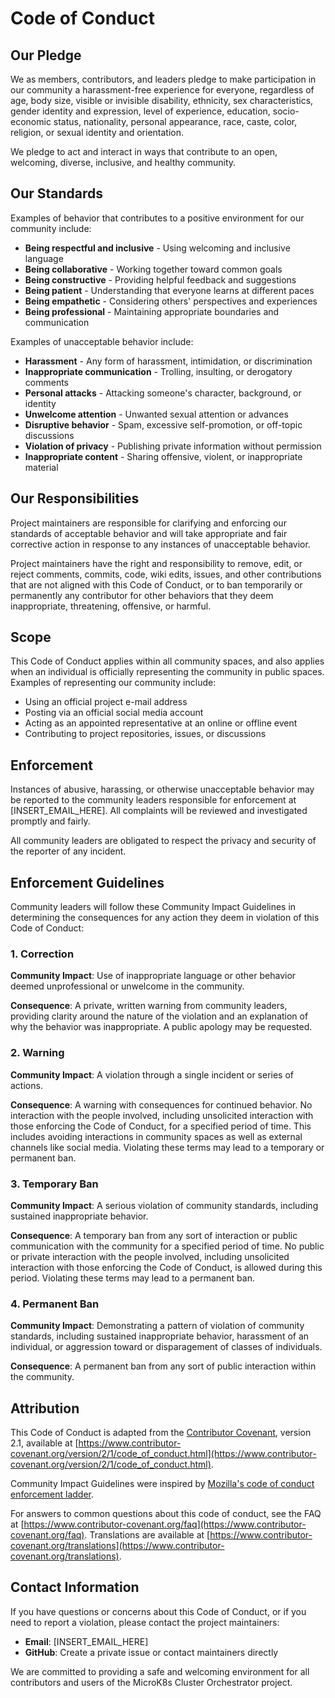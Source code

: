 # Code of Conduct

## Our Pledge

We as members, contributors, and leaders pledge to make participation in our community a harassment-free experience for everyone, regardless of age, body size, visible or invisible disability, ethnicity, sex characteristics, gender identity and expression, level of experience, education, socio-economic status, nationality, personal appearance, race, caste, color, religion, or sexual identity and orientation.

We pledge to act and interact in ways that contribute to an open, welcoming, diverse, inclusive, and healthy community.

## Our Standards

Examples of behavior that contributes to a positive environment for our community include:

* **Being respectful and inclusive** - Using welcoming and inclusive language
* **Being collaborative** - Working together toward common goals
* **Being constructive** - Providing helpful feedback and suggestions
* **Being patient** - Understanding that everyone learns at different paces
* **Being empathetic** - Considering others' perspectives and experiences
* **Being professional** - Maintaining appropriate boundaries and communication

Examples of unacceptable behavior include:

* **Harassment** - Any form of harassment, intimidation, or discrimination
* **Inappropriate communication** - Trolling, insulting, or derogatory comments
* **Personal attacks** - Attacking someone's character, background, or identity
* **Unwelcome attention** - Unwanted sexual attention or advances
* **Disruptive behavior** - Spam, excessive self-promotion, or off-topic discussions
* **Violation of privacy** - Publishing private information without permission
* **Inappropriate content** - Sharing offensive, violent, or inappropriate material

## Our Responsibilities

Project maintainers are responsible for clarifying and enforcing our standards of acceptable behavior and will take appropriate and fair corrective action in response to any instances of unacceptable behavior.

Project maintainers have the right and responsibility to remove, edit, or reject comments, commits, code, wiki edits, issues, and other contributions that are not aligned with this Code of Conduct, or to ban temporarily or permanently any contributor for other behaviors that they deem inappropriate, threatening, offensive, or harmful.

## Scope

This Code of Conduct applies within all community spaces, and also applies when an individual is officially representing the community in public spaces. Examples of representing our community include:

* Using an official project e-mail address
* Posting via an official social media account
* Acting as an appointed representative at an online or offline event
* Contributing to project repositories, issues, or discussions

## Enforcement

Instances of abusive, harassing, or otherwise unacceptable behavior may be reported to the community leaders responsible for enforcement at [INSERT_EMAIL_HERE]. All complaints will be reviewed and investigated promptly and fairly.

All community leaders are obligated to respect the privacy and security of the reporter of any incident.

## Enforcement Guidelines

Community leaders will follow these Community Impact Guidelines in determining the consequences for any action they deem in violation of this Code of Conduct:

### 1. Correction
**Community Impact**: Use of inappropriate language or other behavior deemed unprofessional or unwelcome in the community.

**Consequence**: A private, written warning from community leaders, providing clarity around the nature of the violation and an explanation of why the behavior was inappropriate. A public apology may be requested.

### 2. Warning
**Community Impact**: A violation through a single incident or series of actions.

**Consequence**: A warning with consequences for continued behavior. No interaction with the people involved, including unsolicited interaction with those enforcing the Code of Conduct, for a specified period of time. This includes avoiding interactions in community spaces as well as external channels like social media. Violating these terms may lead to a temporary or permanent ban.

### 3. Temporary Ban
**Community Impact**: A serious violation of community standards, including sustained inappropriate behavior.

**Consequence**: A temporary ban from any sort of interaction or public communication with the community for a specified period of time. No public or private interaction with the people involved, including unsolicited interaction with those enforcing the Code of Conduct, is allowed during this period. Violating these terms may lead to a permanent ban.

### 4. Permanent Ban
**Community Impact**: Demonstrating a pattern of violation of community standards, including sustained inappropriate behavior, harassment of an individual, or aggression toward or disparagement of classes of individuals.

**Consequence**: A permanent ban from any sort of public interaction within the community.

## Attribution

This Code of Conduct is adapted from the [Contributor Covenant](https://www.contributor-covenant.org), version 2.1, available at [https://www.contributor-covenant.org/version/2/1/code_of_conduct.html](https://www.contributor-covenant.org/version/2/1/code_of_conduct.html).

Community Impact Guidelines were inspired by [Mozilla's code of conduct enforcement ladder](https://github.com/mozilla/diversity).

For answers to common questions about this code of conduct, see the FAQ at [https://www.contributor-covenant.org/faq](https://www.contributor-covenant.org/faq). Translations are available at [https://www.contributor-covenant.org/translations](https://www.contributor-covenant.org/translations).

## Contact Information

If you have questions or concerns about this Code of Conduct, or if you need to report a violation, please contact the project maintainers:

* **Email**: [INSERT_EMAIL_HERE]
* **GitHub**: Create a private issue or contact maintainers directly

We are committed to providing a safe and welcoming environment for all contributors and users of the MicroK8s Cluster Orchestrator project.
